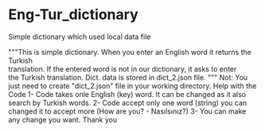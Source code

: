 # Eng-Tur_dictionary
Simple dictionary which used local data file

"""This is simple dictionary. When you enter an English word it returns the Turkish \
    translation. If the entered word is not in our dictionary, it asks to enter\
        the Turkish translation. Dict. data is stored in dict_2.json file. 
     """
     Not: You just need to create "dict_2.json" file in your working directory.
Help with the Code
1- Code takes onle English (key) word. It can be changed as it also search by Turkish words.
2- Code accept only one word (string) you can changed it to accept more (How are you? - Nasılsınız?)
3- You can make any change you want. 
Thank you

